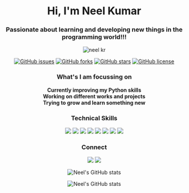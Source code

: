 <h1 align="center">Hi, I'm Neel Kumar </h1>
<h3 align="center">Passionate about learning and developing new things in the programming world!!!</h3>
<p align="center"><img src="https://user-images.githubusercontent.com/75318831/112126705-b9c16700-8bea-11eb-88d3-de4014223aa7.png" alt="neel kr"></p>
<p align="center">
  <a href="https://github.com/Neel-Kr/Neel-Kr/issues"><img alt="GitHub issues" src="https://img.shields.io/github/issues/Neel-Kr/Neel-Kr?color=B202FE&style=for-the-badge"></a>
  <a href="https://github.com/Neel-Kr/Neel-Kr/network"><img alt="GitHub forks" src="https://img.shields.io/github/forks/Neel-Kr/Neel-Kr?color=0AFE02&style=for-the-badge"></a>
  <a href="https://github.com/Neel-Kr/Neel-Kr/stargazers"><img alt="GitHub stars" src="https://img.shields.io/github/stars/Neel-Kr/Neel-Kr?color=FEF602&style=for-the-badge"></a>
  <a href="https://github.com/Neel-Kr/Neel-Kr/blob/main/LICENSE"><img alt="GitHub license" src="https://img.shields.io/github/license/Neel-Kr/Neel-Kr?color=2402FE&style=for-the-badge"></a>
</p>

<h3 align="center"> What's I am focussing on </h3>
<p align="center"> 
  <b>Currently improving my Python skills <br>Working on different works and projects <br> Trying to grow and learn something new </b> 
</p>

<h3 align="center"> Technical Skills </h3>
<p align="center">
  <a> <img src="https://img.shields.io/badge/Python-020DFE?style=for-the-badge&logo=python&logoColor=white"> </a>
  <a> <img src="https://img.shields.io/badge/HTML5-FE0202?style=for-the-badge&logo=html5&logoColor=white"> </a>
  <a> <img src="https://img.shields.io/badge/CSS-15FE02?style=for-the-badge&logo=css3&logoColor=white"> </a>
  <a> <img src="https://img.shields.io/badge/Windows-FE02F6?style=for-the-badge&logo=windows&logoColor=white"> </a>
  <a> <img src="https://img.shields.io/badge/Pycharm-E7F111?style=for-the-badge&logo=pycharm&logoColor=white"> </a>
  <a> <img src="https://img.shields.io/badge/CMD-000000?style=for-the-badge&logo=powershell&logoColor=white"> </a>
  <a> <img src="https://img.shields.io/badge/Figma-FF00F3?style=for-the-badge&logo=figma&logoColor=white"> </a>
  <a> <img src="https://img.shields.io/badge/Visual Studio-08FF00?style=for-the-badge&logo=visualstudio&logoColor=white"> </a>
</p>

<h3 align="center"> Connect </h3>
<p align="center">
  <a herf="https://github.com/Neel-Kr"> <img src="https://img.shields.io/badge/Github-000000?style=for-the-badge&logo=github&logoColor=white"> </a>
  <a herf="neel90009@gmail.com"> <img src="https://img.shields.io/badge/Gmail-FF0000?style=for-the-badge&logo=gmail&logoColor=white"> </a>
</p>

<p align="center"> 
  <a>
    <img alt="Neel's GitHub stats" src="https://github-readme-stats.vercel.app/api?username=Neel-Kr&show_icons=true&theme=chartreuse-dark">
  </a>
</p>
<p align="center"> 
  <a>
    <img alt="Neel's GitHub stats" src="https://github-readme-stats.vercel.app/api/top-langs/?username=Neel-Kr&layout=compact&theme=chartreuse-dark">
  </a>
</p>


